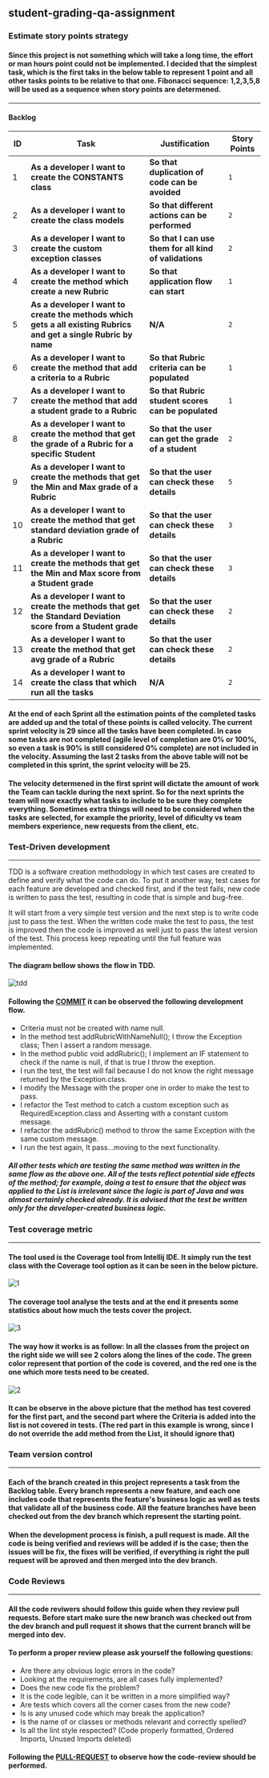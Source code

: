 ## student-grading-qa-assignment

### Estimate story points strategy
#### Since this project is not something which will take a long time, the effort or man hours point could not be implemented. I decided that the simplest task, which is the first taks in the below table to represent 1 point and all other tasks points to be relative to that one. Fibonacci sequence: 1,2,3,5,8 will be used as a sequence when story points are determened.
---

#### Backlog 
ID | Task | Justification | Story Points 
--- |--- | --- | ---
1 | **As a developer I want to create the CONSTANTS class** | **So that duplication of code can be avoided** | `1`
2 | **As a developer I want to create the class models** | **So that different actions can be performed** | `2`
3 | **As a developer I want to create the custom exception classes** | **So that I can use them for all kind of validations** | `2`
4 | **As a developer I want to create the method which create a new Rubric** | **So that application flow can start** | `1`
5 | **As a developer I want to create the methods which gets a all existing Rubrics and get a single Rubric by name** | **N/A** | `2`
6 | **As a developer I want to create the method that add a criteria to a Rubric** | **So that Rubric criteria can be populated** | `1`
7 | **As a developer I want to create the method that add a student grade to a Rubric** | **So that Rubric student scores can be populated** | `1`
8 | **As a developer I want to create the method that get the grade of a Rubric for a specific Student** | **So that the user can get the grade of a student** | `2`
9 | **As a developer I want to create the methods that get the Min and Max grade of a Rubric** | **So that the user can check these details** | `5`
10 | **As a developer I want to create the method that get standard deviation grade of a Rubric** | **So that the user can check these details** | `3`
11 | **As a developer I want to create the methods that get the Min and Max score from a Student grade** | **So that the user can check these details** | `3`
12 | **As a developer I want to create the methods that get the Standard Deviation score from a Student grade** | **So that the user can check these details** | `2`
13 | **As a developer I want to create the method that get avg grade of a Rubric** | **So that the user can check these details** | `2`
14 | **As a developer I want to create the class that which run all the tasks** | **N/A** | `2`

#### At the end of each Sprint all the estimation points of the completed tasks are added up and the total of these points is called velocity. The current sprint velocity is 29 since all the tasks have been completed. In case some tasks are not completed (agile level of completion are 0% or 100%, so even a task is 90% is still considered 0% complete) are not included in the velocity. Assuming the last 2 tasks from the above table will not be completed in this sprint, the sprint velocity will be 25.
#### The velocity determened in the first sprint will dictate the amount of work the Team can tackle during the next sprint. So for the next sprints the team will now exactly what tasks to include to be sure they complete everything. Sometimes extra things will need to be considered when the tasks are selected, for example the priority, level of dificulty vs team members experience, new requests from the client, etc.

### Test-Driven development
---
TDD is a software creation methodology in which test cases are created to define and verify what the code can do. To put it another way, test cases for each feature are developed and checked first, and if the test fails, new code is written to pass the test, resulting in code that is simple and bug-free.

It will start from a very simple test version and the next step is to write code just to pass the test. When the written code make the test to pass, the test is improved then the code is improved as well just to pass the latest version of the test. This process keep repeating until the full feature was implemented.

#### The diagram bellow shows the flow in TDD.
![tdd](https://user-images.githubusercontent.com/28993633/118946033-efb26b80-b94d-11eb-8985-5ae116f85df1.png)

#### Following the [COMMIT](https://github.com/tycyssg/student-grading-qa-assignment/commit/d23a8f32d3723c98838d04f83e37e36831aaba45) it can be observed the following development flow.

* Criteria must not be created with name null.
* In the method test addRubricWithNameNull(); I throw the Exception class; Then I assert a random message.
* In the method public void addRubric(); I implement an IF statement to check if the name is null, if that is true I throw the exeption.
* I run the test, the test will fail because I do not know the right message returned by the Exception.class.
* I modify the Message with the proper one in order to make the test to pass.
* I refactor the Test method to catch a custom exception such as RequiredException.class and Asserting with a constant custom message.
* I refactor the addRubric() method to throw the same Exception with the same custom message.
* I run the test again, It pass...moving to the next functionality.

##### All other tests which are testing the same method was written in the same flow as the above one. All of the tests reflect potential side effects of the method; for example, doing a test to ensure that the object was applied to the List is irrelevant since the logic is part of Java and was almost certainly checked already. It is advised that the test be written only for the developer-created business logic.

### Test coverage metric
---
#### The tool used is the Coverage tool from Intellij IDE. It simply run the test class with the Coverage tool option as it can be seen in the below picture.
![1](https://user-images.githubusercontent.com/28993633/118960684-7457b680-b95b-11eb-9395-da56765dcc23.png)

#### The coverage tool analyse the tests and at the end it presents some statistics about how much the tests cover the project.
![3](https://user-images.githubusercontent.com/28993633/118961158-ea5c1d80-b95b-11eb-8957-2cab3bcbd120.png)

#### The way how it works is as follow: In all the classes from the project on the right side we will see 2 colors along the lines of the code. The green color represent that portion of the code is covered, and the red one is the one which more tests need to be created.
![2](https://user-images.githubusercontent.com/28993633/118961496-48890080-b95c-11eb-89a8-db2ca87418b7.png)

#### It can be observe in the above picture that the method has test covered for the first part, and the second part where the Criteria is added into the list is not covered in tests. (The red part in this example is wrong, since I do not override the add method from the List, it should ignore that)

### Team version control
---
#### Each of the branch created in this project represents a task from the Backlog table. Every branch represents a new feature, and each one includes code that represents the feature's business logic as well as tests that validate all of the business code. All the feature branches have been checked out from the dev branch which represent the starting point.
#### When the development process is finish, a pull request is made. All the code is being verified and reviews will be added if is the case; then the issues will be fix, the fixes will be verified, if everything is right the pull request will be aproved and then merged into the dev branch.

### Code Reviews
---
#### All the code reviwers should follow this guide when they review pull requests. Before start make sure the new branch was checked out from the dev branch and pull request it shows that the current branch will be merged into dev.
#### To perform a proper review please ask yourself the following questions:

* Are there any obvious logic errors in the code?
* Looking at the requirements, are all cases fully implemented?
* Does the new code fix the problem?
* It is the code legible, can it be written in a more simplified way?
* Are tests which covers all the corner cases from the new code?
* Is is any unused code which may break the application?
* Is the name of or classes or methods relevant and correctly spelled?
* Is all the lint style respected? (Code properly formatted, Ordered Imports, Unused Imports deleted)


#### Following the [PULL-REQUEST](https://github.com/tycyssg/student-grading-qa-assignment/pull/11) to observe how the code-review should be performed.
